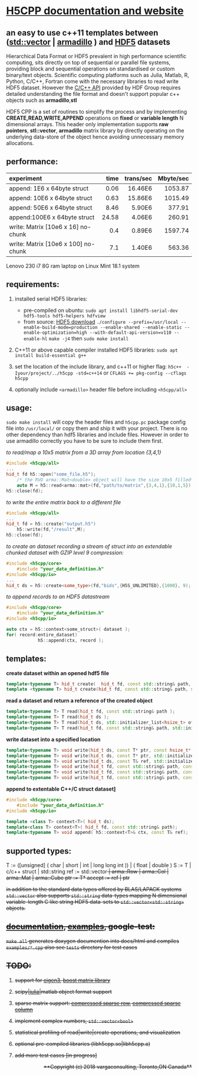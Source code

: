 <!---

 Copyright (c) 2017 vargaconsulting, Toronto,ON Canada
 Author: Varga, Steven <steven@vargaconsulting.ca>

 Permission is hereby granted, free of charge, to any person obtaining a copy of
 this  software  and associated documentation files (the "Software"), to deal in
 the Software  without   restriction, including without limitation the rights to
 use, copy, modify, merge,  publish,  distribute, sublicense, and/or sell copies
 of the Software, and to  permit persons to whom the Software is furnished to do
 so, subject to the following conditions:

 The above copyright notice and this permission notice shall be included in all
 copies or substantial portions of the Software.

 THE  SOFTWARE IS  PROVIDED  "AS IS",  WITHOUT  WARRANTY  OF ANY KIND, EXPRESS OR
 IMPLIED, INCLUDING BUT NOT LIMITED TO THE WARRANTIES OF MERCHANTABILITY, FITNESS
 FOR A PARTICULAR PURPOSE AND NONINFRINGEMENT.  IN NO EVENT  SHALL THE AUTHORS OR
 COPYRIGHT HOLDERS BE LIABLE FOR ANY  CLAIM,  DAMAGES OR OTHER LIABILITY, WHETHER
 IN  AN  ACTION  OF  CONTRACT, TORT OR  OTHERWISE, ARISING  FROM,  OUT  OF  OR IN
 CONNECTION WITH THE SOFTWARE OR THE USE OR OTHER DEALINGS IN THE SOFTWARE.
--->

[H5CPP documentation and website](http://h5cpp.ca)
==================================================

an easy to use c++11 templates between ([std::vector](http://en.cppreference.com/w/cpp/container/vector) | [armadillo](http://arma.sourceforge.net) ) and [HDF5](https://support.hdfgroup.org/HDF5/doc/H5.intro.html) datasets 
----------------------------------------------------------------------------

Hierarchical Data Format or HDF5 prevalent in high performance scientific computing, sits directly on top of sequential or parallel file systems, providing block and sequential operations on standardised or custom binary/text objects.
Scientific computing platforms such as Julia, Matlab, R, Python, C/C++, Fortran come with the necessary libraries to read write HDF5 dataset. However the [C/C++ API](https://support.hdfgroup.org/HDF5/doc/RM/RM_H5Front.html) provided by HDF Group requires detailed understanding the file format and doesn't support popular c++ objects such as **armadillo**,**stl**

HDF5 CPP is a set of routines to simplify the process and by implementing **CREATE,READ,WRITE,APPEND** operations on **fixed** or **variable length** N dimensional arrays.
This header only implementation supports **raw pointers**, **stl::vector**, **armadillo**  matrix library by directly operating on the underlying data-store of the object hence avoiding unnecessary memory allocations.

performance: 
------------
|    experiment                               | time  | trans/sec | Mbyte/sec |
|:--------------------------------------------|------:|----------:|----------:|
|append:  1E6 x 64byte struct                 |  0.06 |   16.46E6 |   1053.87 |
|append: 10E6 x 64byte struct                 |  0.63 |   15.86E6 |   1015.49 |
|append: 50E6 x 64byte struct                 |  8.46 |    5.90E6 |    377.91 |
|append:100E6 x 64byte struct                 | 24.58 |    4.06E6 |    260.91 |
|write:  Matrix<float> [10e6 x  16] no-chunk  |  0.4  |    0.89E6 |   1597.74 |
|write:  Matrix<float> [10e6 x 100] no-chunk  |  7.1  |    1.40E6 |    563.36 |

Lenovo 230 i7 8G ram laptop on Linux Mint 18.1 system

requirements:
-------------
1. installed serial HDF5 libraries:
	- pre-compiled on ubuntu: `sudo apt install libhdf5-serial-dev hdf5-tools hdf5-helpers hdfview`
	- from source: [HDF5 download](https://support.hdfgroup.org/HDF5/release/obtain5.html) 
	`./configure --prefix=/usr/local --enable-build-mode=production --enable-shared --enable-static --enable-optimization=high --with-default-api-version=v110 --enable-hl`
	`make -j4` then `sudo make install`

2. C++11 or above capable compiler installed HDF5 libraries: `sudo apt install build-essential g++`
3. set the location of the include library, and c++11 or higher flag: `h5c++  -Iyour/project/../h5cpp -std=c++14` or `CFLAGS += pkg-config --cflags h5cpp`
4. optionally include `<armadillo>`  header file before including `<h5cpp/all>`

usage:
-------
`sudo make install` will copy the header files and `h5cpp.pc` package config file into `/usr/local/` or copy them and ship it with your project. There is no other dependency than hdf5 libraries and include files. However in order to use armadillo  correctly you have to be sure to include them first.

*to read/map a 10x5 matrix from a 3D array from location {3,4,1}*
```cpp
#include <h5cpp/all>
...
hid_t fd h5::open("some_file.h5");
	/* the RVO arma::Mat<double> object will have the size 10x5 filled*/
	auto M = h5::read<arma::mat>(fd,"path/to/matrix",{3,4,1},{10,1,5});
h5::close(fd);
```

*to write the entire matrix back to a different file*
```cpp
#include <h5cpp/all>
...
hid_t fd = h5::create("output.h5")
	h5::write(fd,"/result",M);
h5::close(fd);
```
*to create an dataset recording a stream of struct into an extendable chunked dataset with GZIP level 9 compression:*
```cpp
#include <h5cpp/core>
	#include "your_data_definition.h"
#include <h5cpp/io>
...
hid_t ds = h5::create<some_type>(fd,"bids",{H5S_UNLIMITED},{1000}, 9);
```
*to append records to an HDF5 datastream* 
```cpp
#include <h5cpp/core>
	#include "your_data_definition.h"
#include <h5cpp/io>

auto ctx = h5::context<some_struct>( dataset );
for( record:entire_dataset)
			h5::append(ctx, record );
```

templates:
-----------

**create dataset within an opened hdf5 file**
```cpp
template<typename T> hid_t create(  hid_t fd, const std::string& path, const T ref );
template <typename T> hid_t create(hid_t fd, const std::string& path, std::initializer_list<hsize_t> max_dims, std::initializer_list<hsize_t> chunk_dims={}, const int32_t deflate = H5CPP_NO_COMPRESSION );
```

**read a dataset and return a reference of the created object**
```cpp
template<typename T> T read(hid_t fd, const std::string& path ); 
template<typename T> T read(hid_t ds ); 
template<typename T> T read(hid_t ds, std::initializer_list<hsize_t> offset, std::initializer_list<hsize_t> count  ); 
template<typename T> T read(hid_t fd, const std::string& path, std::initializer_list<hsize_t> offset, std::initializer_list<hsize_t> count  );
```

**write dataset into a specified location**
```cpp
template<typename T> void write(hid_t ds, const T* ptr, const hsize_t* offset, const hsize_t* count );
template<typename T> void write(hid_t ds, const T* ptr, std::initializer_list<hsize_t> offset,	std::initializer_list<hsize_t> count);
template<typename T> void write(hid_t ds, const T& ref, std::initializer_list<hsize_t> offset,	std::initializer_list<hsize_t> count);
template<typename T> void write(hid_t fd, const std::string& path, const T& ref);
template<typename T> void write(hid_t fd, const std::string& path, const T& ref, std::initializer_list<hsize_t> offset, std::initializer_list<hsize_t> count);
template<typename T> void write(hid_t fd, const std::string& path, const T* ptr, std::initializer_list<hsize_t> offset, std::initializer_list<hsize_t> count);
```

**append to extentable C++/C struct dataset]**
```cpp
#include <h5cpp/core>
	#include "your_data_definition.h"
#include <h5cpp/io>

template <class T> context<T>( hid_t ds);
template<class T> context<T>( hid_t fd, const std::string& path);
template<typename T> void append( h5::context<T>& ctx, const T& ref);
```

supported types:
---------------- 

T := ([unsigned] ( char | short | int | long long int )) | ( float | double  )
S := T | c/c++ struct | std::string
ref 	:= std::vector<S> | arma::Row<T> | arma::Col<T> | arma::Mat<T> | arma::Cube<T>
ptr 	:= T* 
accept 	:= ref | ptr 

in addition to the standard data types offered by BLAS/LAPACK systems `std::vector` also supports `std::string` data-types mapping N dimensional variable-length C like string HDF5 data-sets to `std::vector<std::string>` objects.


[documentation](http://h5cpp.ca/modules.html), [examples](http://h5cpp.ca/examples.html), google-test:
-------------------------------------
`make all` generates doxygen documention into docs/html and compiles `examples/*.cpp`
also see `tests` directory for test cases

TODO:
-----

1. support for [eigen3](http://eigen.tuxfamily.org/index.php?title=Main_Page), [boost matrix library](http://www.boost.org/doc/libs/1_65_1/libs/numeric/ublas/doc/matrix.htm)
2. scipy|[julia](https://julialang.org/)|matlab object format support
3. sparse matrix support: [compressed sparse row](https://en.wikipedia.org/wiki/Sparse_matrix#Compressed_sparse_row_.28CSR.2C_CRS_or_Yale_format.29
), [compressed sparse column]( https://en.wikipedia.org/wiki/Sparse_matrix#Compressed_sparse_column_.28CSC_or_CCS.29
)
4. implement  complex numbers, `std::vector<bool>`
5. statistical profiling of read|write|create operations, and visualization

98. optional pre-compiled libraries (libh5cpp.so|libh5cpp.a)
99. add more test cases [in progress]

<div style="text-align: right">
**Copyright (c) 2018 vargaconsulting, Toronto,ON Canada** <steven@vargaconsulting.ca>
</div>

